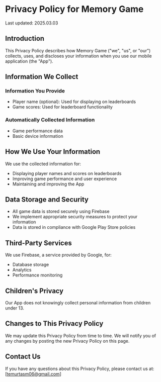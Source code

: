 # Privacy Policy for Memory Game

Last updated: 2025.03.03

## Introduction

This Privacy Policy describes how Memory Game ("we", "us", or "our") collects, uses, and discloses your information when you use our mobile application (the "App").

## Information We Collect

### Information You Provide
- Player name (optional): Used for displaying on leaderboards
- Game scores: Used for leaderboard functionality

### Automatically Collected Information
- Game performance data
- Basic device information

## How We Use Your Information

We use the collected information for:
- Displaying player names and scores on leaderboards
- Improving game performance and user experience
- Maintaining and improving the App

## Data Storage and Security

- All game data is stored securely using Firebase
- We implement appropriate security measures to protect your information
- Data is stored in compliance with Google Play Store policies

## Third-Party Services

We use Firebase, a service provided by Google, for:
- Database storage
- Analytics
- Performance monitoring

## Children's Privacy

Our App does not knowingly collect personal information from children under 13.

## Changes to This Privacy Policy

We may update this Privacy Policy from time to time. We will notify you of any changes by posting the new Privacy Policy on this page.

## Contact Us

If you have any questions about this Privacy Policy, please contact us at:
[temurtasm06@gmail.com] 
